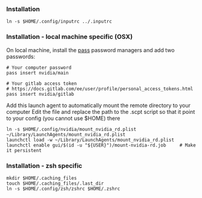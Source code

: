 ### Installation 

```
ln -s $HOME/.config/inputrc ../.inputrc   
```

### Installation - local machine specific (OSX)

On local machine, install the [pass](https://github.com/peff/pass) password managers and add two passwords:

```
# Your computer password
pass insert nvidia/main

# Your gitlab access token
# https://docs.gitlab.com/ee/user/profile/personal_access_tokens.html
pass insert nvidia/gitlab
```

Add this launch agent to automatically mount the remote directory to your computer
Edit the file and replace the path to the .scpt script so that it point to your config (you cannot use $HOME) there
``` 
ln -s $HOME/.config/nvidia/mount_nvidia_rd.plist ~/Library/LaunchAgents/mount_nvidia_rd.plist
launchctl load -w ~/Library/LaunchAgents/mount_nvidia_rd.plist  
launchctl enable gui/$(id -u "${USER}")/mount-nvidia-rd.job     # Make it persistent
```


### Installation - zsh specific

```
mkdir $HOME/.caching_files
touch $HOME/.caching_files/.last_dir
ln -s $HOME/.config/zsh/zshrc $HOME/.zshrc
```
